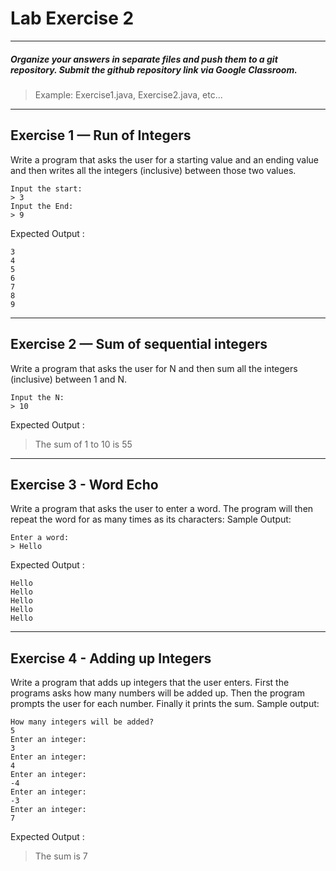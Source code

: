 # Lab Exercise 2

---

##### Organize your answers in separate files and push them to a git repository. Submit the github repository link via Google Classroom.

> Example: Exercise1.java, Exercise2.java, etc...

---

## Exercise 1 — Run of Integers

Write a program that asks the user for a starting value and an ending value and then writes all the integers (inclusive) between those two values.

```
Input the start:
> 3
Input the End:
> 9
```

Expected Output :
```
3
4
5
6
7
8
9
```

---

## Exercise 2 — Sum of sequential integers

Write a program that asks the user for N and then sum all the integers (inclusive) between 1 and N.

```
Input the N:
> 10
```

Expected Output :

> The sum of 1 to 10 is 55

---

## Exercise 3 - Word Echo

Write a program that asks the user to enter a word. The program will then repeat the word for as many times as its characters:
Sample Output:

```
Enter a word:
> Hello
```

Expected Output :
```
Hello
Hello
Hello
Hello
Hello
```

---

## Exercise 4 - Adding up Integers

Write a program that adds up integers that the user enters. First the programs asks how many numbers will be added up. Then the program prompts the user for each number. Finally it prints the sum.
Sample output:

```
How many integers will be added?
5
Enter an integer:
3
Enter an integer:
4
Enter an integer:
-4
Enter an integer:
-3
Enter an integer:
7
```

Expected Output :

> The sum is 7
